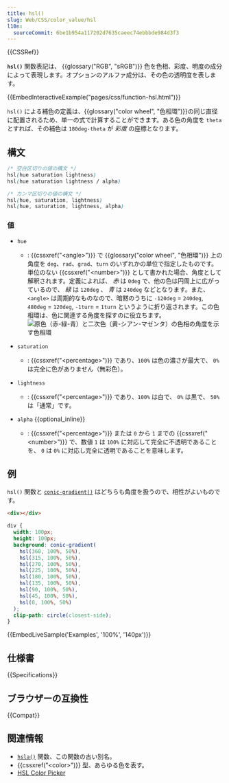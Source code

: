 ```yaml
---
title: hsl()
slug: Web/CSS/color_value/hsl
l10n:
  sourceCommit: 6be1b954a117202d7635caeec74ebbbde984d3f3
---
```


{{CSSRef}}

**`hsl()`** 関数表記は、 {{glossary("RGB", "sRGB")}} 色を色相、彩度、明度の成分によって表現します。オプションのアルファ成分は、その色の透明度を表します。

{{EmbedInteractiveExample("pages/css/function-hsl.html")}}

`hsl()` による補色の定義は、{{glossary("color wheel", "色相環")}}の同じ直径に配置されるため、単一の式で計算することができます。ある色の角度を `theta` とすれば、その補色は `180deg-theta` が _彩度_ の座標となります。

## 構文

```css
/* 空白区切りの値の構文 */
hsl(hue saturation lightness)
hsl(hue saturation lightness / alpha)

/* カンマ区切りの値の構文 */
hsl(hue, saturation, lightness)
hsl(hue, saturation, lightness, alpha)
```

### 値

- `hue`

  - : {{cssxref("&lt;angle&gt;")}} で {{glossary("color wheel", "色相環")}} 上の角度を `deg`、`rad`、`grad`、`turn` のいずれかの単位で指定したものです。単位のない {{cssxref("&lt;number&gt;")}} として書かれた場合、角度として解釈されます。定義によれば、 _赤_ は `0deg` で、他の色は円周上に広がっているので、 _緑_ は `120deg` 、 _青_ は `240deg` などとなります。また、`<angle>` は周期的なものなので、暗黙のうちに `-120deg` = `240deg`, `480deg` = `120deg`, `-1turn` = `1turn` というように折り返されます。この色相環は、色に関連する角度を探すのに役立ちます。 ![原色（赤-緑-青）と二次色（黄-シアン-マゼンタ）の色相の角度を示す色相環](hue-wheel.png)

- `saturation`

  - : {{cssxref("&lt;percentage&gt;")}} であり、`100%` は色の濃さが最大で、 `0%` は完全に色がありません（無彩色）。

- `lightness`

  - : {{cssxref("&lt;percentage&gt;")}} であり、`100%` は白で、 `0%` は黒で、 `50%` は「通常」です。

- `alpha` {{optional_inline}}
  - : {{cssxref("&lt;percentage&gt;")}} または `0` から `1` までの {{cssxref("&lt;number&gt;")}} で、数値 `1` は `100%` に対応して完全に不透明であることを、 `0` は `0%` に対応し完全に透明であることを意味します。

## 例

`hsl()` 関数と [`conic-gradient()`](/ja/docs/Web/CSS/gradient/conic-gradient) はどちらも角度を扱うので、相性がよいものです。

```html hidden
<div></div>
```

```css
div {
  width: 100px;
  height: 100px;
  background: conic-gradient(
    hsl(360, 100%, 50%),
    hsl(315, 100%, 50%),
    hsl(270, 100%, 50%),
    hsl(225, 100%, 50%),
    hsl(180, 100%, 50%),
    hsl(135, 100%, 50%),
    hsl(90, 100%, 50%),
    hsl(45, 100%, 50%),
    hsl(0, 100%, 50%)
  );
  clip-path: circle(closest-side);
}
```

{{EmbedLiveSample('Examples', '100%', '140px')}}

## 仕様書

{{Specifications}}

## ブラウザーの互換性

{{Compat}}

## 関連情報

- [`hsla()`](/ja/docs/Web/CSS/color_value/hsla) 関数、この関数の古い別名。
- {{cssxref("&lt;color&gt;")}} 型、あらゆる色を表す。
- [HSL Color Picker](https://hslpicker.com/)
